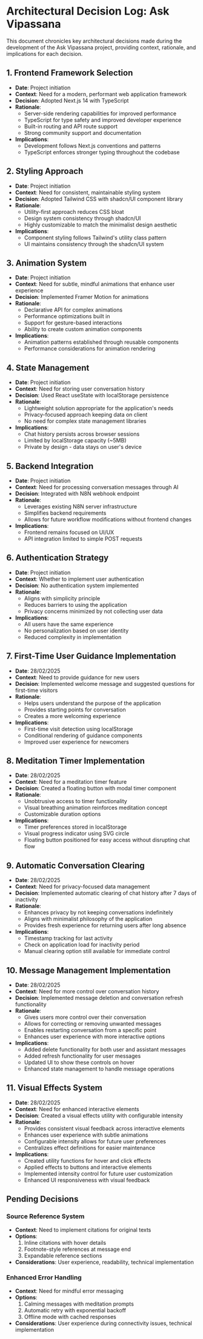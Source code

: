 # Architectural Decision Log: Ask Vipassana

This document chronicles key architectural decisions made during the development of the Ask Vipassana project, providing context, rationale, and implications for each decision.

## 1. Frontend Framework Selection
- **Date**: Project initiation
- **Context**: Need for a modern, performant web application framework
- **Decision**: Adopted Next.js 14 with TypeScript
- **Rationale**:
  - Server-side rendering capabilities for improved performance
  - TypeScript for type safety and improved developer experience
  - Built-in routing and API route support
  - Strong community support and documentation
- **Implications**:
  - Development follows Next.js conventions and patterns
  - TypeScript enforces stronger typing throughout the codebase

## 2. Styling Approach
- **Date**: Project initiation
- **Context**: Need for consistent, maintainable styling system
- **Decision**: Adopted Tailwind CSS with shadcn/UI component library
- **Rationale**:
  - Utility-first approach reduces CSS bloat
  - Design system consistency through shadcn/UI
  - Highly customizable to match the minimalist design aesthetic
- **Implications**:
  - Component styling follows Tailwind's utility class pattern
  - UI maintains consistency through the shadcn/UI system

## 3. Animation System
- **Date**: Project initiation
- **Context**: Need for subtle, mindful animations that enhance user experience
- **Decision**: Implemented Framer Motion for animations
- **Rationale**:
  - Declarative API for complex animations
  - Performance optimizations built in
  - Support for gesture-based interactions
  - Ability to create custom animation components
- **Implications**:
  - Animation patterns established through reusable components
  - Performance considerations for animation rendering

## 4. State Management
- **Date**: Project initiation
- **Context**: Need for storing user conversation history
- **Decision**: Used React useState with localStorage persistence
- **Rationale**:
  - Lightweight solution appropriate for the application's needs
  - Privacy-focused approach keeping data on client
  - No need for complex state management libraries
- **Implications**:
  - Chat history persists across browser sessions
  - Limited by localStorage capacity (~5MB)
  - Private by design - data stays on user's device

## 5. Backend Integration
- **Date**: Project initiation
- **Context**: Need for processing conversation messages through AI
- **Decision**: Integrated with N8N webhook endpoint
- **Rationale**:
  - Leverages existing N8N server infrastructure
  - Simplifies backend requirements
  - Allows for future workflow modifications without frontend changes
- **Implications**:
  - Frontend remains focused on UI/UX
  - API integration limited to simple POST requests

## 6. Authentication Strategy
- **Date**: Project initiation
- **Context**: Whether to implement user authentication
- **Decision**: No authentication system implemented
- **Rationale**:
  - Aligns with simplicity principle
  - Reduces barriers to using the application
  - Privacy concerns minimized by not collecting user data
- **Implications**:
  - All users have the same experience
  - No personalization based on user identity
  - Reduced complexity in implementation

## 7. First-Time User Guidance Implementation
- **Date**: 28/02/2025
- **Context**: Need to provide guidance for new users
- **Decision**: Implemented welcome message and suggested questions for first-time visitors
- **Rationale**:
  - Helps users understand the purpose of the application
  - Provides starting points for conversation
  - Creates a more welcoming experience
- **Implications**:
  - First-time visit detection using localStorage
  - Conditional rendering of guidance components
  - Improved user experience for newcomers

## 8. Meditation Timer Implementation
- **Date**: 28/02/2025
- **Context**: Need for a meditation timer feature
- **Decision**: Created a floating button with modal timer component
- **Rationale**:
  - Unobtrusive access to timer functionality
  - Visual breathing animation reinforces meditation concept
  - Customizable duration options
- **Implications**:
  - Timer preferences stored in localStorage
  - Visual progress indicator using SVG circle
  - Floating button positioned for easy access without disrupting chat flow

## 9. Automatic Conversation Clearing
- **Date**: 28/02/2025
- **Context**: Need for privacy-focused data management
- **Decision**: Implemented automatic clearing of chat history after 7 days of inactivity
- **Rationale**:
  - Enhances privacy by not keeping conversations indefinitely
  - Aligns with minimalist philosophy of the application
  - Provides fresh experience for returning users after long absence
- **Implications**:
  - Timestamp tracking for last activity
  - Check on application load for inactivity period
  - Manual clearing option still available for immediate control

## 10. Message Management Implementation
- **Date**: 28/02/2025
- **Context**: Need for more control over conversation history
- **Decision**: Implemented message deletion and conversation refresh functionality
- **Rationale**:
  - Gives users more control over their conversation
  - Allows for correcting or removing unwanted messages
  - Enables restarting conversation from a specific point
  - Enhances user experience with more interactive options
- **Implications**:
  - Added delete functionality for both user and assistant messages
  - Added refresh functionality for user messages
  - Updated UI to show these controls on hover
  - Enhanced state management to handle message operations

## 11. Visual Effects System
- **Date**: 28/02/2025
- **Context**: Need for enhanced interactive elements
- **Decision**: Created a visual effects utility with configurable intensity
- **Rationale**:
  - Provides consistent visual feedback across interactive elements
  - Enhances user experience with subtle animations
  - Configurable intensity allows for future user preferences
  - Centralizes effect definitions for easier maintenance
- **Implications**:
  - Created utility functions for hover and click effects
  - Applied effects to buttons and interactive elements
  - Implemented intensity control for future user customization
  - Enhanced UI responsiveness with visual feedback

## Pending Decisions

### Source Reference System
- **Context**: Need to implement citations for original texts
- **Options**:
  1. Inline citations with hover details
  2. Footnote-style references at message end
  3. Expandable reference sections
- **Considerations**: User experience, readability, technical implementation

### Enhanced Error Handling
- **Context**: Need for mindful error messaging
- **Options**:
  1. Calming messages with meditation prompts
  2. Automatic retry with exponential backoff
  3. Offline mode with cached responses
- **Considerations**: User experience during connectivity issues, technical implementation
